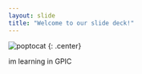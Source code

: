 ```yaml
---
layout: slide
title: "Welcome to our slide deck!"
---
```


![poptocat](https://octodex.github.com/images/poptocat.png)
{: .center}

im learning in GPIC 
